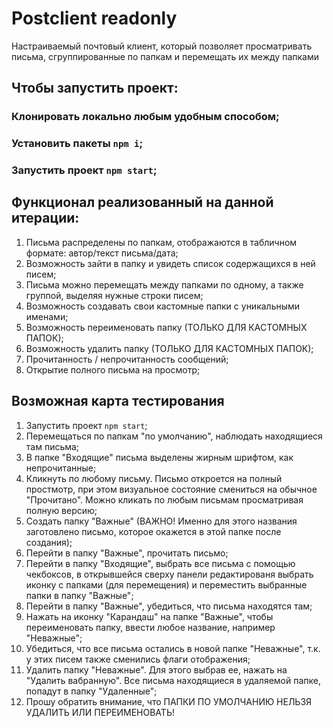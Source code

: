 # Postclient readonly
Настраиваемый почтовый клиент, который позволяет просматривать письма, сгруппированные по папкам и перемещать их между папками

## Чтобы запустить проект:
### Клонировать локально любым удобным способом;
### Установить пакеты `npm i`;
### Запустить проект `npm start`;

## Функционал реализованный на данной итерации:
1. Письма распределены по папкам, отображаются в табличном формате: автор/текст письма/дата;
2. Возможность зайти в папку и увидеть список содержащихся в ней писем;
3. Письма можно перемещать между папками по одному, а также группой, выделяя нужные строки писем;
4. Возможность создавать свои кастомные папки с уникальными именами;
5. Возможность переименовать папку (ТОЛЬКО ДЛЯ КАСТОМНЫХ ПАПОК);
6. Возможность удалить папку (ТОЛЬКО ДЛЯ КАСТОМНЫХ ПАПОК);
7. Прочитанность / непрочитанность сообщений;
8. Открытие полного письма на просмотр;

## Возможная карта тестирования
1. Запустить проект `npm start`;
2. Перемещаться по папкам "по умолчанию", наблюдать находящиеся там письма;
3. В папке "Входящие" письма выделены жирным шрифтом, как непрочитанные;
4. Кликнуть по любому письму. Письмо откроется на полный простмотр, при этом визуальное состояние смениться на обычное "Прочитано". Можно кликать по любым письмам просматривая полную версию;
5. Создать папку "Важные" (ВАЖНО! Именно для этого названия заготовлено письмо, которое окажется в этой папке после создания);
6. Перейти в папку "Важные", прочитать письмо;
7. Перейти в папку "Входящие", выбрать все письма с помощью чекбоксов, в открывшейся сверху панели редактированя выбрать иконку с папками (для перемещения) и переместить выбранные папки в папку "Важные";
8. Перейти в папку "Важные", убедиться, что письма находятся там;
9. Нажать на иконку "Карандаш" на папке "Важные", чтобы переименовать папку, ввести любое название, например "Неважные";
10. Убедиться, что все письма остались в новой папке "Неважные", т.к. у этих писем также сменились флаги отображения;
11. Удалить папку "Неважные". Для этого выбрав ее, нажать на "Удалить вабранную". Все письма находящиеся в удаляемой папке, попадут в папку "Удаленные";
12. Прошу обратить внимание, что ПАПКИ ПО УМОЛЧАНИЮ НЕЛЬЗЯ УДАЛИТЬ ИЛИ ПЕРЕИМЕНОВАТЬ!

